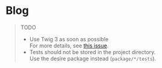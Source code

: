 # Blog

> TODO
> * Use Twig 3 as soon as possible\
>   For more details, see [this issue](https://github.com/slimphp/Twig-View/issues/156).
> * Tests should not be stored in the project directory.\
>   Use the desire package instead (`package/*/tests`).
